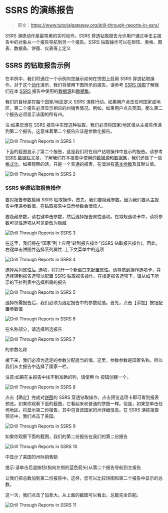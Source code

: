# SSRS 的演练报告

> 原文：<https://www.tutorialgateway.org/drill-through-reports-in-ssrs/>

SSRS 演练动作是最常用的实时动作。SSRS 穿透钻取报告允许用户通过单击主报告中的对象从一个报告导航到另一个报告。SSRS 钻取操作可以在矩阵、表格、图表、数据条、饼图、仪表等上定义

## SSRS 的钻取报告示例

在本例中，我们将通过一个示例向您展示如何在饼图上启用 SSRS 穿透钻取操作。对于这个[动作](https://www.tutorialgateway.org/go-to-url-action-in-ssrs/)演示，我们将使用下图所示的报告。请参考 [SSRS 饼图](https://www.tutorialgateway.org/pie-chart-in-ssrs/)了解我们在本 [SSRS](https://www.tutorialgateway.org/ssrs/) 报告中使用的[数据源](https://www.tutorialgateway.org/ssrs-shared-data-source/)和[数据集](https://www.tutorialgateway.org/shared-dataset-in-ssrs/)。

我们的目标是在每个国家/地区定义 SSRS 演练行动。如果用户点击任何国家或地区，第二个报告必须显示相应的州销售情况。例如，如果用户点击英国，那么第二个报告必须显示该国的所有州。

注:如果您想在 SSRS 报告中实现这种钻取，我们必须将国家/地区值从主报告传递到第二个报告。这意味着第二个报告应该是参数化报告。

![Drill Through Reports in SSRS 1](img/7b9fd83b46166154d9cd960c60db0cc1.png)

下面的截图显示了第二个报告，这是我们将在用户钻取操作中显示的报告。请参考 [SSRS 数据栏](https://www.tutorialgateway.org/data-bars-in-ssrs/)文章，了解我们在本报告中使用的[数据源](https://www.tutorialgateway.org/ssrs-shared-data-source/)和[数据集](https://www.tutorialgateway.org/shared-dataset-in-ssrs/)，我们还做了一些[格式化](https://www.tutorialgateway.org/formatting-data-bars-in-ssrs/)。如果观察的话，只是一个普通的报表，在澳洲有[基本参数](https://www.tutorialgateway.org/ssrs-report-parameters/)及其默认值。

![Drill Through Reports in SSRS 2](img/d827c454c06edd7c4253414a850cea82.png)

### SSRS 穿透钻取报告操作

要对报告参数启用 SSRS 钻取操作，首先，我们要隐藏参数。因为我们要从主报告中传递参数值，在钻取报告中显示参数会很烦人。

要隐藏参数，请右键单击参数，然后选择报告属性选项。在常规选项卡中，请将参数可见性选项从可见更改为隐藏

![Drill Through Reports in SSRS 3](img/c85672c211be7cfff58b7fcad8025c44.png)

在这里，我们将在“国家”列上应用“转到报告操作”(SSRS 钻取报告操作)。因此，右键单击饼图并选择系列属性..上下文菜单中的选项

![Drill Through Reports in SSRS 4](img/c6dc2a533b27c237601fce2502a70eb2.png)

选择系列属性后..选项，将打开一个新窗口来配置属性。请导航到操作选项卡，并选择转到报告选项以配置 SSRS 钻取报告操作。在指定报告选项下，请从如下所示的下拉列表中选择所需的报告

![Drill Through Reports in SSRS 5](img/fce5c505b2f4816a12160c46da5d8349.png)

选择所需报告后，我们必须为选定报告中的参数赋值。首先，点击【添加】按钮配置参数值

![Drill Through Reports in SSRS 6](img/df70cac5c914a381404f31b01d489b30.png)

在名称部分，请选择所选报告

![Drill Through Reports in SSRS 7](img/65e46f36e6ebc2544923f7080a6d99f1.png)

的参数名称

接下来，我们必须为选定的参数分配适当的值。这里，参数参数是国家名称。所以我们从主报告中选择了国家一栏。

注意:如果在主报告中找不到准确的列，请使用 fx 按钮创建一个。

![Drill Through Reports in SSRS 8](img/c4ba57947235ca2688516aef20518926.png)

点击【确定】完成对[饼图](https://www.tutorialgateway.org/pie-chart-in-ssrs/)的 SSRS 穿透钻取操作，点击预览选项卡即可看到报表预览。如果你观察下面的截图，它看起来和普通的饼图一样。但是，如果您单击任何地区，将显示第二份报告，其中包含该国家的州详细信息。在 SSRS 演练报告预览中，我们点击了美国。

![Drill Through Reports in SSRS 9](img/7b9fd83b46166154d9cd960c60db0cc1.png)

如果你观察下面的截图，我们的第二份报告在我们的第二份报告

![Drill Through Reports in SSRS 10](img/de79bfb020cc76a163cf806531c6e97d.png)

中显示了美国的州际销售额

提示:请单击后退按钮(指向左侧的蓝色箭头)从第二个报告导航到主报告

让我们把总数加到第二份报告中。这样，您可以比较饼图和第二个报告中显示的总数。

这一次，我们点击了加拿大。从上面的截图可以看出，总数完全匹配。

![Drill Through Reports in SSRS 11](img/8a5861a2dc5b6bc2945cf7aa17a4449f.png)